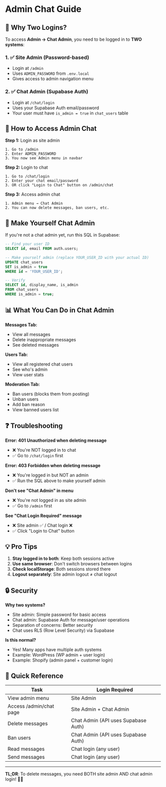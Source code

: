 # Admin Chat Guide

## 🔐 Why Two Logins?

To access **Admin → Chat Admin**, you need to be logged in to **TWO systems**:

### 1. ✅ Site Admin (Password-based)

- Login at `/admin`
- Uses `ADMIN_PASSWORD` from `.env.local`
- Gives access to admin navigation menu

### 2. ✅ Chat Admin (Supabase Auth)

- Login at `/chat/login`
- Uses your Supabase Auth email/password
- Your user must have `is_admin = true` in `chat_users` table

## 🚀 How to Access Admin Chat

**Step 1:** Login as site admin

```
1. Go to /admin
2. Enter ADMIN_PASSWORD
3. You now see Admin menu in navbar
```

**Step 2:** Login to chat

```
1. Go to /chat/login
2. Enter your chat email/password
3. OR click "Login to Chat" button on /admin/chat
```

**Step 3:** Access admin chat

```
1. Admin menu → Chat Admin
2. You can now delete messages, ban users, etc.
```

## 🔧 Make Yourself Chat Admin

If you're not a chat admin yet, run this SQL in Supabase:

```sql
-- Find your user ID
SELECT id, email FROM auth.users;

-- Make yourself admin (replace YOUR_USER_ID with your actual ID)
UPDATE chat_users
SET is_admin = true
WHERE id = 'YOUR_USER_ID';

-- Verify
SELECT id, display_name, is_admin
FROM chat_users
WHERE is_admin = true;
```

## 📊 What You Can Do in Chat Admin

**Messages Tab:**

- View all messages
- Delete inappropriate messages
- See deleted messages

**Users Tab:**

- View all registered chat users
- See who's admin
- View user stats

**Moderation Tab:**

- Ban users (blocks them from posting)
- Unban users
- Add ban reason
- View banned users list

## ❓ Troubleshooting

**Error: 401 Unauthorized when deleting message**

- ❌ You're NOT logged in to chat
- ✅ Go to `/chat/login` first

**Error: 403 Forbidden when deleting message**

- ❌ You're logged in but NOT an admin
- ✅ Run the SQL above to make yourself admin

**Don't see "Chat Admin" in menu**

- ❌ You're not logged in as site admin
- ✅ Go to `/admin` first

**See "Chat Login Required" message**

- ❌ Site admin ✅ / Chat login ❌
- ✅ Click "Login to Chat" button

## 💡 Pro Tips

1. **Stay logged in to both**: Keep both sessions active
2. **Use same browser**: Don't switch browsers between logins
3. **Check localStorage**: Both sessions stored there
4. **Logout separately**: Site admin logout ≠ chat logout

## 🔒 Security

**Why two systems?**

- Site admin: Simple password for basic access
- Chat admin: Supabase Auth for message/user operations
- Separation of concerns: Better security
- Chat uses RLS (Row Level Security) via Supabase

**Is this normal?**

- Yes! Many apps have multiple auth systems
- Example: WordPress (WP admin + user login)
- Example: Shopify (admin panel + customer login)

## 📝 Quick Reference

| Task                    | Login Required                      |
| ----------------------- | ----------------------------------- |
| View admin menu         | Site Admin                          |
| Access /admin/chat page | Site Admin + Chat Admin             |
| Delete messages         | Chat Admin (API uses Supabase Auth) |
| Ban users               | Chat Admin (API uses Supabase Auth) |
| Read messages           | Chat login (any user)               |
| Send messages           | Chat login (any user)               |

---

**TL;DR**: To delete messages, you need BOTH site admin AND chat admin login! 🔐🔐








